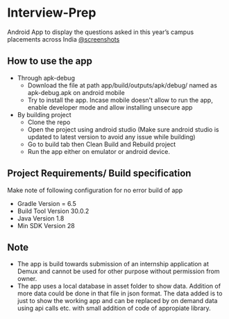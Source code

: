 # Interview-Prep
Android App to display the questions asked in this year’s campus placements across India [@screenshots](/screenshots)

## How to use the app
* Through apk-debug 
    * Download the file at path app/build/outputs/apk/debug/ named as apk-debug.apk on android mobile
    * Try to install the app. Incase mobile doesn't allow to run the app, enable developer mode and allow installing unsecure app
* By building project
    * Clone the repo
    * Open the project using android studio (Make sure android studio is updated to latest version to avoid any issue while building)
    * Go to build tab then Clean Build and Rebuild project
    * Run the app either on emulator or android device.
    
## Project Requirements/ Build specification 
Make note of following configuration for no error build of app
* Gradle Version = 6.5
* Build Tool Version 30.0.2
* Java Version 1.8
* Min SDK Version 28

## Note
* The app is build towards submission of an internship application at Demux and cannot be used for other purpose without permission from owner.
* The app uses a local database in asset folder to show data. Addition of more data could be done in that file in json format. The data added is to just to show the working app and can be replaced by on demand data using api calls etc. with small addition of code of appropiate library.
